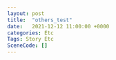 ```yaml
---
layout: post
title:  "others_test"
date:   2021-12-12 11:00:00 +0000
categories: Etc
Tags: Story Etc
SceneCode: []
---
```

